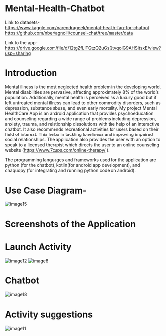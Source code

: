 # Mental-Health-Chatbot

Link to datasets- <br/>https://www.kaggle.com/narendrageek/mental-health-faq-for-chatbot<br/>
                  https://github.com/nbertagnolli/counsel-chat/tree/master/data

Link to the app- https://drive.google.com/file/d/12tgZfLlTGtzQ2uGsQtvqoiG9AHSltsxE/view?usp=sharing

# Introduction

Mental illness is the most neglected health problem in the developing world. Mental disabilities are pervasive, affecting approximately 8% of the world’s population. Additionally, mental health is perceived as a luxury good but if left untreated mental illness can lead to other commodity disorders, such as depression, substance abuse, and even early mortality. 
My project Mental HealthCare App is an android application that provides psychoeducation and counseling regarding a wide range of problems including depression, anxiety, trauma, and relationship dissolutions with the help of an interactive chatbot. It also recommends recreational activities for users based on their field of interest. This helps in tackling loneliness and improving impaired social relationships. The application also provides the user with an option to speak to a licensed therapist which directs the user to an online counseling website (https://www.7cups.com/online-therapy/ ). 

The programming languages and frameworks used for the application are python (for the chatbot), kotlin(for android app development), and chaquopy (for integrating and running python code on android).

# Use Case Diagram-

![image15](https://user-images.githubusercontent.com/83483414/186744120-ed71f2fe-12c0-4cbe-a07b-0efed3e39582.png)

# Screenshots of the Application

# Launch Activity

![image12](https://user-images.githubusercontent.com/83483414/186744892-618e0b9c-fc0f-4de9-b378-ca268ebe3e92.png)
![image8](https://user-images.githubusercontent.com/83483414/186745042-12f142b7-054f-4526-9fd1-17fce51d98e7.png)


# Chatbot

![image18](https://user-images.githubusercontent.com/83483414/186745144-ade2df57-f510-4886-82f1-314af7e2f0dd.png)

# Activity suggestions

![image11](https://user-images.githubusercontent.com/83483414/186745280-9c9de212-1299-4e99-96e1-06690434561b.png)

